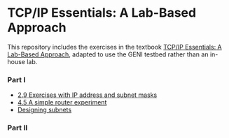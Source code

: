 # TCP/IP Essentials: A Lab-Based Approach

This repository includes the exercises in the textbook [TCP/IP Essentials: A Lab-Based Approach](https://www.amazon.com/TCP-IP-Essentials-Lab-Based-Approach/dp/052160124X), adapted to use the GENI testbed rather than an in-house lab.


### Part I

* [2.9 Exercises with IP address and subnet masks](2-9-ip-subnet.md)
* [4.5 A simple router experiment](el5373-lab4-45.md)
* [Designing subnets](https://witestlab.poly.edu/blog/designing-subnets/)

### Part II

